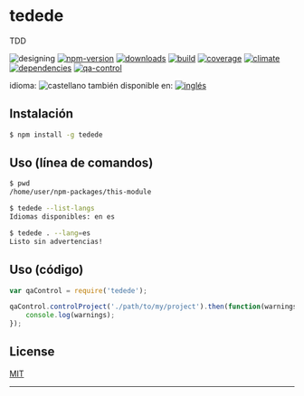 # tedede
TDD

<!-- cucardas -->
![designing](https://img.shields.io/badge/stability-designing-red.svg)
[![npm-version](https://img.shields.io/npm/v/tedede.svg)](https://npmjs.org/package/tedede)
[![downloads](https://img.shields.io/npm/dm/tedede.svg)](https://npmjs.org/package/tedede)
[![build](https://img.shields.io/travis/codenautas/tedede/master.svg)](https://travis-ci.org/codenautas/tedede)
[![coverage](https://img.shields.io/coveralls/codenautas/tedede/master.svg)](https://coveralls.io/r/codenautas/tedede)
[![climate](https://img.shields.io/codeclimate/github/codenautas/tedede.svg)](https://codeclimate.com/github/codenautas/tedede)
[![dependencies](https://img.shields.io/david/codenautas/tedede.svg)](https://david-dm.org/codenautas/tedede)
[![qa-control](http://codenautas.com/github/codenautas/tedede.svg)](http://codenautas.com/github/codenautas/tedede)

<!--multilang v0 es:LEEME.md en:README.md -->

<!--multilang buttons-->

idioma: ![castellano](https://raw.githubusercontent.com/codenautas/multilang/master/img/lang-es.png)
también disponible en:
[![inglés](https://raw.githubusercontent.com/codenautas/multilang/master/img/lang-en.png)](README.md)

<!--lang:es-->

## Instalación

<!--lang:en--]

## Install

[!--lang:*-->

```sh
$ npm install -g tedede
```

<!--lang:es-->

## Uso (línea de comandos)

<!--lang:en--]

## Usage (command-line)

[!--lang:*-->

```sh
$ pwd
/home/user/npm-packages/this-module
```

<!--lang:es-->

```sh
$ tedede --list-langs
Idiomas disponibles: en es

$ tedede . --lang=es
Listo sin advertencias!
```

<!--lang:en--]

```sh
$ tedede --list-langs
Available languages: en es

$ tedede . 
Done without warnings!
```

[!--lang:es-->

## Uso (código)

<!--lang:en--]

## Usage (code)

[!--lang:*-->

```js
var qaControl = require('tedede');

qaControl.controlProject('./path/to/my/project').then(function(warnings){
    console.log(warnings);
});

```

## License

[MIT](LICENSE)

----------------



